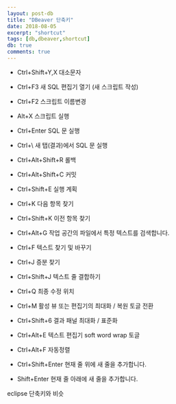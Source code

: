 ```yaml
---
layout: post-db
title: "DBeaver 단축키"
date: 2018-08-05
excerpt: "shortcut"
tags: [db,dbeaver,shortcut]
db: true
comments: true
---
```



- Ctrl+Shift+Y,X 대소문자


- Ctrl+F3 새 SQL 편집기 열기 (새 스크립트 작성)
- Ctrl+F2 스크립트 이름변경

- Alt+X 스크립트 실행
- Ctrl+Enter SQL 문 실행
- Ctrl+\ 새 탭(결과)에서 SQL 문 실행


- Ctrl+Alt+Shift+R 롤백
- Ctrl+Alt+Shift+C 커밋


- Ctrl+Shift+E 실행 계획


- Ctrl+K 다음 항목 찾기
- Ctrl+Shift+K 이전 항목 찾기
- Ctrl+Alt+G 작업 공간의 파일에서 특정 텍스트를 검색합니다.
- Ctrl+F 텍스트 찾기 및 바꾸기
- Ctrl+J 증분 찾기


- Ctrl+Shift+J 텍스트 줄 결합하기
- Ctrl+Q 최종 수정 위치
- Ctrl+M 활성 뷰 또는 편집기의 최대화 / 복원 토글 전환
- Ctrl+Shift+6 결과 패널 최대화 / 표준화



- Ctrl+Alt+E 텍스트 편집기 soft word wrap 토글
- Ctrl+Alt+F 자동정렬

- Ctrl+Shift+Enter 현재 줄 위에 새 줄을 추가합니다.
- Shift+Enter 현재 줄 아래에 새 줄을 추가합니다.  

eclipse 단축키와 비슷

